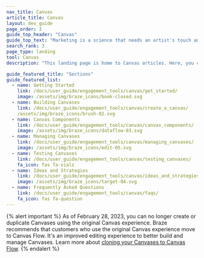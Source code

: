 ```yaml
---
nav_title: Canvas
article_title: Canvas
layout: dev_guide
page_order: 3
guide_top_header: "Canvas"
guide_top_text: "Marketing is a science that needs an artist's touch and specialized tools. With Canvas, you can mix rigor and artistry to create meaningful, relevant, and personal experiences for each customer. <br> <br> Canvas is a unified interface where marketers can set up campaigns with multiple messages and steps to form a cohesive journey and compare and optimize those experiences using comprehensive analytics for the full user experience. <br> <br> The following articles will walk you through setting up a Canvas and up-level your strategies as you build customer experiences. You can also check out our <a href='https://learning.braze.com/canvas-course'>Canvas Braze Learning course</a>!<br><br>**Canvas is only available to customers on annual contracts. If you are not on contract, <a href='https://www.braze.com/contact/'>contact Braze</a> to learn how to get Canvas.**"
search_rank: 3
page_type: landing
tool: Canvas
description: "This landing page is home to Canvas articles. Here, you can find resources on building Canvases, Canvas components, managing and testing Canvases, and ideas and strategies."

guide_featured_title: "Sections"
guide_featured_list:
  - name: Getting Started
    link: /docs/user_guide/engagement_tools/canvas/get_started/
    image: /assets/img/braze_icons/book-closed.svg
  - name: Building Canvases
    link: /docs/user_guide/engagement_tools/canvas/create_a_canvas/
    /assets/img/braze_icons/brush-02.svg
  - name: Canvas Components
    link: /docs/user_guide/engagement_tools/canvas/canvas_components/
    image: /assets/img/braze_icons/dataflow-03.svg 
  - name: Managing Canvases
    link: /docs/user_guide/engagement_tools/canvas/managing_canvases/
    image: /assets/img/braze_icons/edit-05.svg
  - name: Testing Canvases
    link: /docs/user_guide/engagement_tools/canvas/testing_canvases/
    fa_icon: fas fa-vials
  - name: Ideas and Strategies
    link: /docs/user_guide/engagement_tools/canvas/ideas_and_strategies/
    image: /assets/img/braze_icons/target-04.svg
  - name: Frequently Asked Questions
    link: /docs/user_guide/engagement_tools/canvas/faqs/
    fa_icon: fas fa-question
---
```


{% alert important %}
As of February 28, 2023, you can no longer create or duplicate Canvases using the original Canvas experience. Braze recommends that customers who use the original Canvas experience move to Canvas Flow. It's an improved editing experience to better build and manage Canvases. Learn more about [cloning your Canvases to Canvas Flow]({{site.baseurl}}/user_guide/engagement_tools/canvas/managing_canvases/cloning_canvases/).
{% endalert %}

<br>
